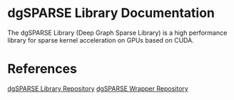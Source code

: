 # dgSPARSE Library Documentation
The dgSPARSE Library (Deep Graph Sparse Library) is a high performance library for sparse kernel acceleration on GPUs based on CUDA.

# References

[dgSPARSE Library Repository](url=https://github.com/dgSPARSE/dgSPARSE-Library)
[dgSPARSE Wrapper Repository](url=https://github.com/dgSPARSE/dgSPARSE-Wrapper)
